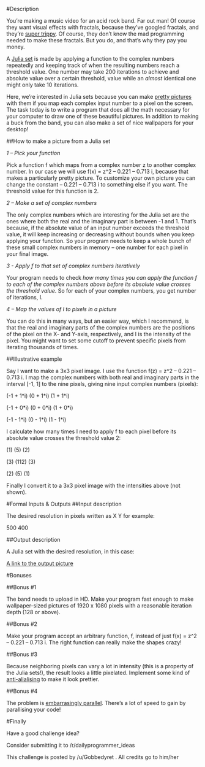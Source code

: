 #Description

You’re making a music video for an acid rock band. Far out man! Of course they want visual effects with fractals, because they’ve googled fractals, and they’re [super trippy](https://www.google.com/search?q=fractal&source=lnms&tbm=isch&sa=X&ved=0ahUKEwjljOT9l7nNAhXIKo8KHct2CckQ_AUICCgB&biw=1920&bih=1014). Of course, they don’t know the mad programming needed to make these fractals. But you do, and that’s why they pay you money.

A [Julia set](http://wikipedia.org/wiki/julia_set) is made by applying a function to the complex numbers repeatedly and keeping track of when the resulting numbers reach a threshold value. One number may take 200 iterations to achieve and absolute value over a certain threshold, value while an *almost* identical one might only take 10 iterations.

Here, we’re interested in Julia sets because you can make [pretty pictures](https://en.wikipedia.org/wiki/Julia_set#/media/File:Julia_-0.8_0.156.png) with them if you map each complex input number to a pixel on the screen. The task today is to write a program that does all the math necessary for your computer to draw one of these beautiful pictures. In addition to making a buck from the band, you can also make a set of nice wallpapers for your desktop!


##How to make a picture from a Julia set

*1 – Pick your function*

Pick a function f which maps from a complex number z to another complex number. In our case we will use f(x) = z^2 – 0.221 – 0.713 i, because that makes a particularly pretty picture. To customize your own picture you can change the constant – 0.221 – 0.713 i to something else if you want.
The threshold value for this function is 2.

*2 – Make a set of complex numbers*

The only complex numbers which are interesting for the Julia set are the ones where both the real and the imaginary part is between -1 and 1.  That’s because, if the absolute value of an input number exceeds the threshold value, it will keep increasing or decreasing without bounds when you keep applying your function. So your program needs to keep a whole bunch of these small complex numbers in memory – one number for each pixel in your final image.

*3 - Apply f to that set of complex numbers iteratively*

Your program needs to check *how many times you can apply the function f to each of the complex numbers above before its absolute value crosses the threshold value*. So for each of your complex numbers, you get number of iterations, I.

*4 – Map the values of I to pixels in a picture*

You can do this in many ways, but an easier way, which I recommend, is that the real and imaginary parts of the complex numbers are the positions of the pixel on the X- and Y-axis, respectively, and I is the intensity of the pixel. You might want to set some cutoff to prevent specific pixels from iterating thousands of times.

##Illustrative example

Say I want to make a 3x3 pixel image. I use the function f(z) = z^2 – 0.221 – 0.713 i. I map the complex numbers with both real and imaginary parts in the interval [-1, 1] to the nine pixels, giving nine input complex numbers (pixels):

(-1 + 1\*i) (0 + 1\*i) (1 + 1\*i)

(-1 + 0\*i) (0 + 0\*i) (1 + 0\*i)

(-1 - 1\*i) (0 - 1\*i) (1 - 1\*i)

I calculate how many times I need to apply f to each pixel before its absolute value crosses the threshold value 2:

(1) (5) (2)

(3) (112) (3)

(2) (5) (1)

Finally I convert it to a 3x3 pixel image with the intensities above (not shown).

#Formal Inputs & Outputs
##Input description

The desired resolution in pixels written as X Y for example:

500 400

##Output description

A Julia set with the desired resolution, in this case:

[A link to the output picture](http://imgur.com/4nVcHVk)

#Bonuses

##Bonus #1

The band needs to upload in HD. Make your program fast enough to make wallpaper-sized pictures of 1920 x 1080 pixels with a reasonable iteration depth (128 or above).

##Bonus #2

Make your program accept an arbitrary function, f, instead of just f(x) = z^2 – 0.221 – 0.713 i. The right function can really make the shapes crazy!

##Bonus #3

Because neighboring pixels can vary a lot in intensity (this is a property of the Julia sets!), the result looks a little pixelated. Implement some kind of [anti-alialising](https://en.wikipedia.org/wiki/Spatial_anti-aliasing) to make it look prettier.

##Bonus #4

The problem is [embarrasingly parallel](https://en.wikipedia.org/wiki/Embarrassingly_parallel). There’s a lot of speed to gain by parallising your code!


#Finally

Have a good challenge idea?

Consider submitting it to /r/dailyprogrammer_ideas

This challenge is posted by /u/Gobbedyret . All credits go to him/her